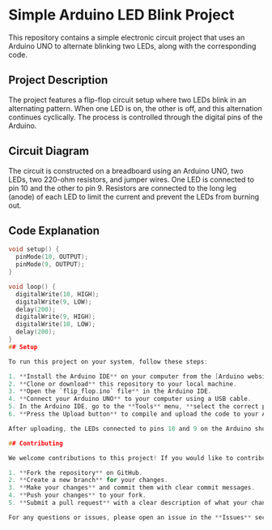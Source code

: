 # Simple Arduino LED Blink Project
This repository contains a simple electronic circuit project that uses an Arduino UNO to alternate blinking two LEDs, along with the corresponding code.

## Project Description
The project features a flip-flop circuit setup where two LEDs blink in an alternating pattern. When one LED is on, the other is off, and this alternation continues cyclically. The process is controlled through the digital pins of the Arduino.

## Circuit Diagram
The circuit is constructed on a breadboard using an Arduino UNO, two LEDs, two 220-ohm resistors, and jumper wires. One LED is connected to pin 10 and the other to pin 9. Resistors are connected to the long leg (anode) of each LED to limit the current and prevent the LEDs from burning out.

## Code Explanation
```c
void setup() {
  pinMode(10, OUTPUT);
  pinMode(9, OUTPUT);
}

void loop() {
  digitalWrite(10, HIGH);
  digitalWrite(9, LOW);
  delay(200);
  digitalWrite(9, HIGH);
  digitalWrite(10, LOW);
  delay(200);
}
## Setup

To run this project on your system, follow these steps:

1. **Install the Arduino IDE** on your computer from the [Arduino website](https://www.arduino.cc/en/Main/Software).
2. **Clone or download** this repository to your local machine.
3. **Open the `flip_flop.ino` file** in the Arduino IDE.
4. **Connect your Arduino UNO** to your computer using a USB cable.
5. In the Arduino IDE, go to the **Tools** menu, **select the correct port** for your Arduino, and also select **Arduino UNO as the board**.
6. **Press the Upload button** to compile and upload the code to your Arduino.

After uploading, the LEDs connected to pins 10 and 9 on the Arduino should start blinking alternately.

## Contributing

We welcome contributions to this project! If you would like to contribute, please follow these steps:

1. **Fork the repository** on GitHub.
2. **Create a new branch** for your changes.
3. **Make your changes** and commit them with clear commit messages.
4. **Push your changes** to your fork.
5. **Submit a pull request** with a clear description of what your changes do and why they should be included.

For any questions or issues, please open an issue in the **Issues** section of the repository.


